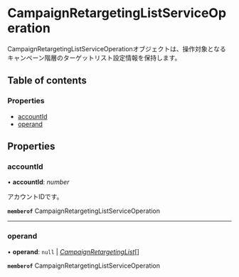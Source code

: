 # CampaignRetargetingListServiceOperation


<div lang=\"ja\">CampaignRetargetingListServiceOperationオブジェクトは、操作対象となるキャンペーン階層のターゲットリスト設定情報を保持します。</div> 

## Table of contents

### Properties

- [accountId](campaignretargetinglistserviceoperation.md#accountid)
- [operand](campaignretargetinglistserviceoperation.md#operand)

## Properties

### accountId

• **accountId**: *number*

<div lang=\"ja\">アカウントIDです。</div> 

**`memberof`** CampaignRetargetingListServiceOperation

___

### operand

• **operand**: ``null`` \| [*CampaignRetargetingList*](campaignretargetinglist.md)[]

**`memberof`** CampaignRetargetingListServiceOperation

